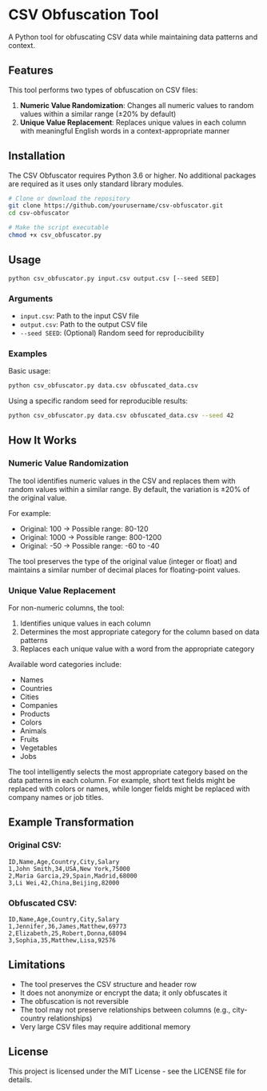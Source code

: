 # CSV Obfuscation Tool

A Python tool for obfuscating CSV data while maintaining data patterns and context.

## Features

This tool performs two types of obfuscation on CSV files:

1. **Numeric Value Randomization**: Changes all numeric values to random values within a similar range (±20% by default)
2. **Unique Value Replacement**: Replaces unique values in each column with meaningful English words in a context-appropriate manner

## Installation

The CSV Obfuscator requires Python 3.6 or higher. No additional packages are required as it uses only standard library modules.

```bash
# Clone or download the repository
git clone https://github.com/yourusername/csv-obfuscator.git
cd csv-obfuscator

# Make the script executable
chmod +x csv_obfuscator.py
```

## Usage

```
python csv_obfuscator.py input.csv output.csv [--seed SEED]
```

### Arguments

- `input.csv`: Path to the input CSV file
- `output.csv`: Path to the output CSV file
- `--seed SEED`: (Optional) Random seed for reproducibility

### Examples

Basic usage:
```bash
python csv_obfuscator.py data.csv obfuscated_data.csv
```

Using a specific random seed for reproducible results:
```bash
python csv_obfuscator.py data.csv obfuscated_data.csv --seed 42
```

## How It Works

### Numeric Value Randomization

The tool identifies numeric values in the CSV and replaces them with random values within a similar range. By default, the variation is ±20% of the original value.

For example:
- Original: 100 → Possible range: 80-120
- Original: 1000 → Possible range: 800-1200
- Original: -50 → Possible range: -60 to -40

The tool preserves the type of the original value (integer or float) and maintains a similar number of decimal places for floating-point values.

### Unique Value Replacement

For non-numeric columns, the tool:

1. Identifies unique values in each column
2. Determines the most appropriate category for the column based on data patterns
3. Replaces each unique value with a word from the appropriate category

Available word categories include:
- Names
- Countries
- Cities
- Companies
- Products
- Colors
- Animals
- Fruits
- Vegetables
- Jobs

The tool intelligently selects the most appropriate category based on the data patterns in each column. For example, short text fields might be replaced with colors or names, while longer fields might be replaced with company names or job titles.

## Example Transformation

### Original CSV:
```
ID,Name,Age,Country,City,Salary
1,John Smith,34,USA,New York,75000
2,Maria Garcia,29,Spain,Madrid,68000
3,Li Wei,42,China,Beijing,82000
```

### Obfuscated CSV:
```
ID,Name,Age,Country,City,Salary
1,Jennifer,36,James,Matthew,69773
2,Elizabeth,25,Robert,Donna,68094
3,Sophia,35,Matthew,Lisa,92576
```

## Limitations

- The tool preserves the CSV structure and header row
- It does not anonymize or encrypt the data; it only obfuscates it
- The obfuscation is not reversible
- The tool may not preserve relationships between columns (e.g., city-country relationships)
- Very large CSV files may require additional memory

## License

This project is licensed under the MIT License - see the LICENSE file for details.
